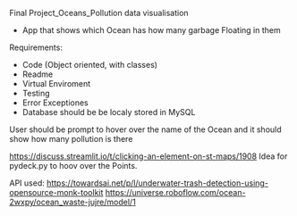Final Project_Oceans_Pollution data visualisation

 - App that shows which Ocean has how many garbage Floating in them

Requirements:
- Code (Object oriented, with classes)
- Readme
- Virtual Enviroment
- Testing
- Error Exceptiones
- Database should be be localy stored in MySQL

User should be prompt to hover over the name of the Ocean and it should show how many pollution is there

https://discuss.streamlit.io/t/clicking-an-element-on-st-maps/1908
Idea for pydeck.py to hoov over the Points.

API used:
https://towardsai.net/p/l/underwater-trash-detection-using-opensource-monk-toolkit
https://universe.roboflow.com/ocean-2wxpy/ocean_waste-jujre/model/1
